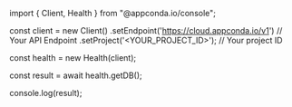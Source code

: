 import { Client, Health } from "@appconda.io/console";

const client = new Client()
    .setEndpoint('https://cloud.appconda.io/v1') // Your API Endpoint
    .setProject('<YOUR_PROJECT_ID>'); // Your project ID

const health = new Health(client);

const result = await health.getDB();

console.log(result);
